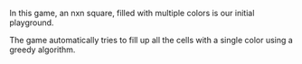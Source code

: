 In this game, an nxn square, filled with multiple colors is our initial playground.

The game automatically tries to fill up all the cells with a single color using a greedy algorithm.
